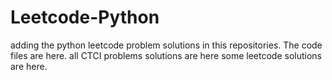 # Leetcode-Python
adding the python leetcode problem solutions in this repositories. 
The code files are here.
all CTCI problems solutions are here
some leetcode solutions are here.













































































































































































































































































































































































































































































































































































































































































































































































































































































































































































































































































































































































































